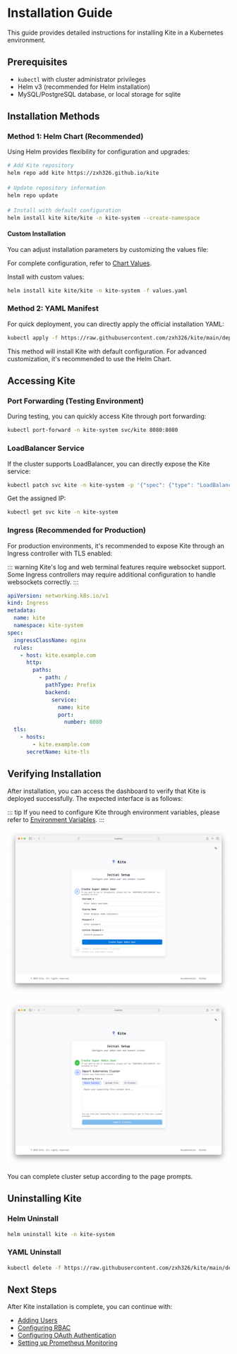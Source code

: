 # Installation Guide

This guide provides detailed instructions for installing Kite in a Kubernetes environment.

## Prerequisites

- `kubectl` with cluster administrator privileges
- Helm v3 (recommended for Helm installation)
- MySQL/PostgreSQL database, or local storage for sqlite

## Installation Methods

### Method 1: Helm Chart (Recommended)

Using Helm provides flexibility for configuration and upgrades:

```bash
# Add Kite repository
helm repo add kite https://zxh326.github.io/kite

# Update repository information
helm repo update

# Install with default configuration
helm install kite kite/kite -n kite-system --create-namespace
```

#### Custom Installation

You can adjust installation parameters by customizing the values file:

For complete configuration, refer to [Chart Values](../config/chart-values).

Install with custom values:

```bash
helm install kite kite/kite -n kite-system -f values.yaml
```

### Method 2: YAML Manifest

For quick deployment, you can directly apply the official installation YAML:

```bash
kubectl apply -f https://raw.githubusercontent.com/zxh326/kite/main/deploy/install.yaml
```

This method will install Kite with default configuration. For advanced customization, it's recommended to use the Helm Chart.

## Accessing Kite

### Port Forwarding (Testing Environment)

During testing, you can quickly access Kite through port forwarding:

```bash
kubectl port-forward -n kite-system svc/kite 8080:8080
```

### LoadBalancer Service

If the cluster supports LoadBalancer, you can directly expose the Kite service:

```bash
kubectl patch svc kite -n kite-system -p '{"spec": {"type": "LoadBalancer"}}'
```

Get the assigned IP:

```bash
kubectl get svc kite -n kite-system
```

### Ingress (Recommended for Production)

For production environments, it's recommended to expose Kite through an Ingress controller with TLS enabled:

::: warning
Kite's log and web terminal features require websocket support.
Some Ingress controllers may require additional configuration to handle websockets correctly.
:::

```yaml
apiVersion: networking.k8s.io/v1
kind: Ingress
metadata:
  name: kite
  namespace: kite-system
spec:
  ingressClassName: nginx
  rules:
    - host: kite.example.com
      http:
        paths:
          - path: /
            pathType: Prefix
            backend:
              service:
                name: kite
                port:
                  number: 8080
  tls:
    - hosts:
        - kite.example.com
      secretName: kite-tls
```

## Verifying Installation

After installation, you can access the dashboard to verify that Kite is deployed successfully. The expected interface is as follows:

::: tip
If you need to configure Kite through environment variables, please refer to [Environment Variables](../config/env).
:::

![setup](../screenshots/setup.png)

![setup](../screenshots/setup2.png)

You can complete cluster setup according to the page prompts.

## Uninstalling Kite

### Helm Uninstall

```bash
helm uninstall kite -n kite-system
```

### YAML Uninstall

```bash
kubectl delete -f https://raw.githubusercontent.com/zxh326/kite/main/deploy/install.yaml
```

## Next Steps

After Kite installation is complete, you can continue with:

- [Adding Users](../config/user-management)
- [Configuring RBAC](../config/rbac-config)
- [Configuring OAuth Authentication](../config/oauth-setup)
- [Setting up Prometheus Monitoring](../config/prometheus-setup)
